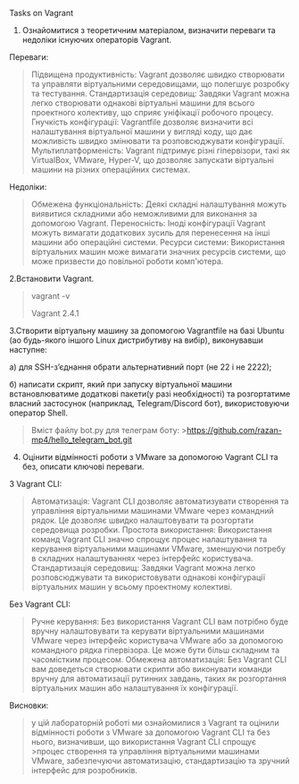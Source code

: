 Tasks on Vagrant
1. Ознайомитися з теоретичним матеріалом, визначити переваги та недоліки
існуючих операторів Vagrant.

Переваги:
>Підвищена продуктивність: Vagrant дозволяє швидко створювати та управляти віртуальними середовищами, що полегшує розробку та тестування.
>Стандартизація середовищ: Завдяки Vagrant можна легко створювати однакові віртуальні машини для всього проектного колективу, що сприяє уніфікації робочого процесу.
>Гнучкість конфігурації: Vagrantfile дозволяє визначити всі налаштування віртуальної машини у вигляді коду, що дає можливість швидко змінювати та розповсюджувати конфігурації.
>Мультиплатформеність: Vagrant підтримує різні гіпервізори, такі як VirtualBox, VMware, Hyper-V, що дозволяє запускати віртуальні машини на різних операційних системах.

Недоліки:
>Обмежена функціональність: Деякі складні налаштування можуть виявитися складними або неможливими для виконання за допомогою Vagrant.
>Переносність: Іноді конфігурації Vagrant можуть вимагати додаткових зусиль для перенесення на інші машини або операційні системи.
>Ресурси системи: Використання віртуальних машин може вимагати значних ресурсів системи, що може призвести до повільної роботи комп'ютера.

2.Встановити Vagrant.

>vagrant -v
>
>Vagrant 2.4.1


3.Створити віртуальну машину за допомогою Vagrantfile на базі Ubuntu (ao будь-якого іншого Linux дистрибутиву на вибір), виконувавши наступне:
 
 а) для SSH-зʼєднання обрати альтернативний порт (не 22 і не 2222);
 
 б) написати скрипт, який при запуску віртуальної машини встановлюватиме додаткові пакети(у разі необхідності) та розгортатиме власний застосунок (наприклад, Telegram/Discord бот), використовуючи оператор Shell.

>Вміст файлу bot.py для телеграм боту:
​​>https://github.com/razan-mp4/hello_telegram_bot.git

4. Оцінити відмінності роботи з VMware за допомогою Vagrant CLI та без,
описати ключові переваги.

З Vagrant CLI:
>Автоматизація: Vagrant CLI дозволяє автоматизувати створення та управління віртуальними машинами VMware через командний рядок. Це дозволяє швидко налаштовувати та розгортати середовища розробки.
>Простота використання: Використання команд Vagrant CLI значно спрощує процес налаштування та керування віртуальними машинами VMware, зменшуючи потребу в складних налаштуваннях через інтерфейс користувача.
>Стандартизація середовищ: Завдяки Vagrant можна легко розповсюджувати та використовувати однакові конфігурації віртуальних машин у всьому проектному колективі.

Без Vagrant CLI:
>Ручне керування: Без використання Vagrant CLI вам потрібно буде вручну налаштовувати та керувати віртуальними машинами VMware через інтерфейс користувача VMware або за допомогою командного рядка гіпервізора. Це може бути більш складним та часомістким процесом.
>Обмежена автоматизація: Без Vagrant CLI вам доведеться створювати скрипти або виконувати команди вручну для автоматизації рутинних завдань, таких як розгортання віртуальних машин або налаштування їх конфігурації.

Висновки:
>у цій лабораторній роботі ми ознайомилися з Vagrant та оцінили відмінності роботи з VMware за допомогою Vagrant CLI та без нього, визначивши, що використання Vagrant CLI спрощує >процес створення та управління віртуальними машинами VMware, забезпечуючи автоматизацію, стандартизацію та зручний інтерфейс для розробників.
